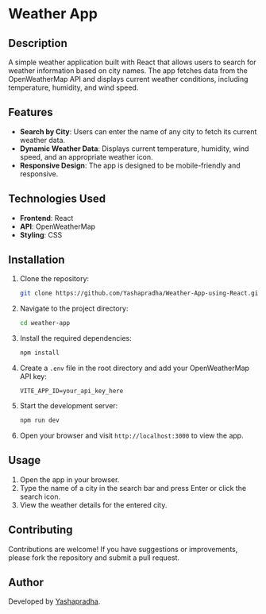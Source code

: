 # Weather App

## Description

A simple weather application built with React that allows users to search for weather information based on city names. The app fetches data from the OpenWeatherMap API and displays current weather conditions, including temperature, humidity, and wind speed.

## Features

- **Search by City**: Users can enter the name of any city to fetch its current weather data.
- **Dynamic Weather Data**: Displays current temperature, humidity, wind speed, and an appropriate weather icon.
- **Responsive Design**: The app is designed to be mobile-friendly and responsive.

## Technologies Used

- **Frontend**: React
- **API**: OpenWeatherMap
- **Styling**: CSS

## Installation

1. Clone the repository:

   ```bash
   git clone https://github.com/Yashapradha/Weather-App-using-React.git
   ```

2. Navigate to the project directory:

   ```bash
   cd weather-app
   ```

3. Install the required dependencies:

   ```bash
   npm install
   ```

4. Create a `.env` file in the root directory and add your OpenWeatherMap API key:

   ```plaintext
   VITE_APP_ID=your_api_key_here
   ```

5. Start the development server:

   ```bash
   npm run dev
   ```

6. Open your browser and visit `http://localhost:3000` to view the app.

## Usage

1. Open the app in your browser.
2. Type the name of a city in the search bar and press Enter or click the search icon.
3. View the weather details for the entered city.

## Contributing

Contributions are welcome! If you have suggestions or improvements, please fork the repository and submit a pull request.


## Author

Developed by [Yashapradha](https://github.com/Yashapradha).

